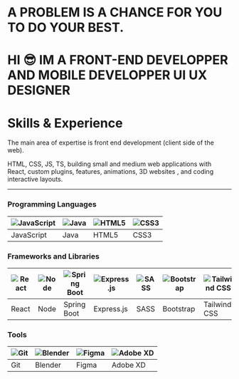 # A PROBLEM IS A CHANCE FOR YOU TO DO YOUR BEST.

# HI 😎 IM  A FRONT-END DEVELOPPER AND MOBILE DEVELOPPER UI UX DESIGNER

# Skills & Experience

The main area of expertise is front end development (client side of the web).

HTML, CSS, JS, TS, building small and medium web applications with  React, custom plugins, features, animations, 3D websites , and coding interactive layouts.


---

### Programming Languages

| ![JavaScript](https://img.icons8.com/color/48/000000/javascript.png) | ![Java](https://img.icons8.com/color/48/000000/java-coffee-cup-logo.png) | ![HTML5](https://img.icons8.com/color/48/000000/html-5.png) | ![CSS3](https://img.icons8.com/color/48/000000/css3.png) |
| --- | --- | --- | --- |
| JavaScript | Java | HTML5 | CSS3 |

### Frameworks and Libraries

| ![React](https://img.icons8.com/color/48/000000/react-native.png) | ![Node](https://img.icons8.com/color/48/000000/nodejs.png) | ![Spring Boot](https://img.icons8.com/color/48/000000/spring-logo.png) | ![Express.js](https://img.icons8.com/?size=100&id=2ZOaTclOqD4q&format=png&color=000000) | ![SASS](https://img.icons8.com/color/48/000000/sass.png) | ![Bootstrap](https://img.icons8.com/color/48/000000/bootstrap.png) | ![Tailwind CSS](https://img.icons8.com/?size=100&id=4PiNHtUJVbLs&format=png&color=000000) |
| --- | --- | --- | --- | --- | --- | --- |
| React | Node | Spring Boot | Express.js | SASS | Bootstrap | Tailwind CSS |

### Tools

| ![Git](https://img.icons8.com/color/48/000000/git.png) | ![Blender](https://img.icons8.com/color/48/000000/blender-3d.png) | ![Figma](https://img.icons8.com/color/48/000000/figma.png) | ![Adobe XD](https://img.icons8.com/color/48/000000/adobe-xd.png) |
| --- | --- | --- | --- |
| Git | Blender | Figma | Adobe XD |
